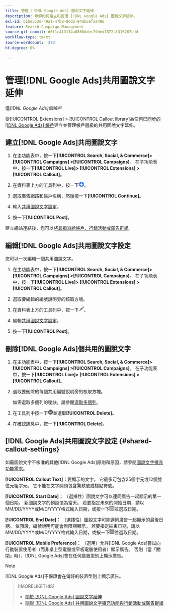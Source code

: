 ```yaml
---
title: 管理 [!DNL Google Ads] 圖說文字延伸
description: 瞭解如何建立和管理 [!DNL Google Ads] 圖說文字延伸。
exl-id: b1be553e-49a1-47b8-8dd2-84db56fa249e
feature: Search Campaign Management
source-git-commit: d0f1c413134a0868ddec79ded7672af316267edd
workflow-type: tm+mt
source-wordcount: '376'
ht-degree: 0%

---
```


# 管理[!DNL Google Ads]共用圖說文字延伸

僅&#x200B;*[!DNL Google Ads]個帳戶*

從[!UICONTROL Extensions] > [!UICONTROL Callout library]為任何[已同步的 [!DNL Google Ads] 帳戶](/help/search-social-commerce/campaign-management/accounts/ad-network-account-about.md)建立並管理帳戶層級的共用圖說文字延伸。

## 建立[!DNL Google Ads]共用圖說文字

1. 在主功能表中，按一下&#x200B;**[!UICONTROL Search, Social, & Commerce]> [!UICONTROL Campaigns] >[!UICONTROL Campaigns]**。 在子功能表中，按一下&#x200B;**[!UICONTROL Live]> [!UICONTROL Extensions] >[!UICONTROL Callout]**。

1. 在資料表上方的工具列中，按一下![建立](/help/search-social-commerce/assets/add.png "建立")。

1. 選取廣告網路和帳戶名稱，然後按一下&#x200B;**[!UICONTROL Continue]**。

1. 輸入[共用圖說文字設定](#shared-callout-settings)。

1. 按一下&#x200B;**[!UICONTROL Post]**。

建立網站連結後，您可以[將其指派給帳戶、行銷活動或廣告群組](callout-extension-associate.md)。

## 編輯[!DNL Google Ads]共用圖說文字設定

您可以一次編輯一個共用圖說文字。

1. 在主功能表中，按一下&#x200B;**[!UICONTROL Search, Social, & Commerce]> [!UICONTROL Campaigns] >[!UICONTROL Campaigns]**。 在子功能表中，按一下&#x200B;**[!UICONTROL Live]> [!UICONTROL Extensions] >[!UICONTROL Callout]**。

1. 選取要編輯的編號說明旁的核取方塊。

1. 在資料表上方的工具列中，按一下![編輯](/help/search-social-commerce/assets/edit.png "編輯")。

1. 編輯[共用圖說文字設定](#shared-callout-settings)。

1. 按一下&#x200B;**[!UICONTROL Post]**。

## 刪除[!DNL Google Ads]個共用的圖說文字

1. 在主功能表中，按一下&#x200B;**[!UICONTROL Search, Social, & Commerce]> [!UICONTROL Campaigns] >[!UICONTROL Campaigns]**。 在子功能表中，按一下&#x200B;**[!UICONTROL Live]> [!UICONTROL Extensions] >[!UICONTROL Callout]**。

1. 選取要刪除的每個共用編號說明旁的核取方塊。

   如需選取多個列的秘訣，請參閱[選取多個列](/help/search-social-commerce/common-tasks/navigation-editing-selection/multiple-rows-select.md)。

1. 在工具列中按一下![更多](/help/search-social-commerce/assets/more.png "更多")並選取&#x200B;**[!UICONTROL Delete]**。

1. 在確認訊息中，按一下&#x200B;**[!UICONTROL Delete]**。

## [!DNL Google Ads]共用圖說文字設定 {#shared-callout-settings}

如需圖說文字不核准的其他[!DNL Google Ads]原則和原因，請參閱[圖說文字擴充功能需求](https://support.google.com/adspolicy/answer/1054212)。

**[!UICONTROL Callout Text]：**&#x200B;要顯示的文字。 它最多可包含25個字元或12個雙位元組字元。 它不能在文字開頭包含驚歎號或標點符號。

**[!UICONTROL Start Date]：** （選擇性）圖說文字可以連同廣告一起顯示的第一個日期。 新圖說文字的預設值為當天。 若要指定未來的開始日期，請以MM/DD/YYYY或M/D/YYYY格式輸入日期，或按一下![行事曆](/help/search-social-commerce/assets/calendar.png "行事曆")並選取日期。

**[!UICONTROL End Date]：** （選擇性）圖說文字可能連同廣告一起顯示的最後日期。 依預設，編號說明可能會無限期顯示。 若要指定結束日期，請以MM/DD/YYYY或M/D/YYYY格式輸入日期，或按一下![行事曆](/help/search-social-commerce/assets/calendar.png "行事曆")並選取日期。

**[!UICONTROL Mobile Preference]：** （選用）允許[!DNL Google Ads]嘗試向行動裝置使用者（而非桌上型電腦或平板電腦使用者）顯示廣告。 否則（當「關閉」時），[!DNL Google Ads]會在任何裝置型別上顯示廣告。

>[!NOTE]
>
>[!DNL Google Ads]不保證會在偏好的裝置型別上顯示廣告。

>[!MORELIKETHIS]
>
>* [關於 [!DNL Google Ads] 圖說文字延伸](callout-extension-about.md)
>* [關聯 [!DNL Google Ads] 共用圖說文字擴充功能與行銷活動或廣告群組](callout-extension-associate.md)
